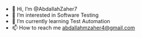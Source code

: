 - 👋 Hi, I’m @AbdallahZaher7
- 👀 I’m interested in Software Testing
- 🌱 I’m currently learning Test Automation
- 📫 How to reach me abdallahmzaher4@gmail.com

<!---
AbdallahZaher7/AbdallahZaher7 is a ✨ special ✨ repository because its `README.md` (this file) appears on your GitHub profile.
You can click the Preview link to take a look at your changes.
--->
